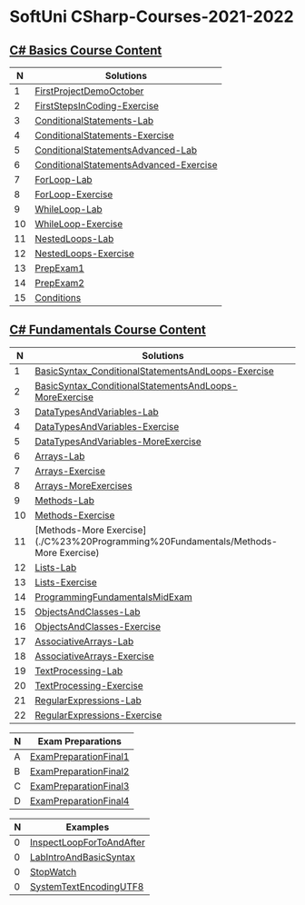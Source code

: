 # SoftUni CSharp-Courses-2021-2022

## [C# Basics Course Content](./C%23%20Basics)


| N | Solutions                 |
|---|---------------------------|
| 1 | [FirstProjectDemoOctober](./C%23%20Basics/FirstProjectDemoOctober) |
| 2 | [FirstStepsInCoding-Exercise](./C%23%20Basics/FirstStepsInCoding-Exercise) |
| 3 | [ConditionalStatements-Lab](./C%23%20Basics/ConditionalStatements-Lab) |
| 4 | [ConditionalStatements-Exercise](./C%23%20Basics/ConditionalStatements-Exercise) |
| 5 | [ConditionalStatementsAdvanced-Lab](./C%23%20Basics/ConditionalStatementsAdvanced-Lab) |
| 6 | [ConditionalStatementsAdvanced-Exercise](./C%23%20Basics/ConditionalStatementsAdvanced-Exercise) |
| 7 | [ForLoop-Lab](./C%23%20Basics/ForLoop-Lab) |
| 8 | [ForLoop-Exercise](./C%23%20Basics/ForLoop-Exercise) |
| 9 | [WhileLoop-Lab](./C%23%20Basics/WhileLoop-Lab) |
| 10 | [WhileLoop-Exercise](./C%23%20Basics/WhileLoop-Exercise) |
| 11 | [NestedLoops-Lab](./C%23%20Basics/NestedLoops-Lab) |
| 12 | [NestedLoops-Exercise](./C%23%20Basics/NestedLoops-Exercise) |
| 13 | [PrepExam1](./C%23%20Basics/PrepExam1) |
| 14 | [PrepExam2](./C%23%20Basics/PrepExam2) |
| 15 | [Conditions](./C%23%20Basics/Conditions) |


## [C# Fundamentals Course Content](./C%23%20Programming%20Fundamentals)


| N | Solutions                 |
|---|---------------------------|
| 1 | [BasicSyntax_ConditionalStatementsAndLoops-Exercise](./C%23%20Programming%20Fundamentals/BasicSyntax_ConditionalStatementsAndLoops-Exercise) |
| 2 | [BasicSyntax_ConditionalStatementsАndLoops-MoreExercise](./C%23%20Programming%20Fundamentals/BasicSyntax_ConditionalStatementsАndLoops-MoreExercise) |
| 3 | [DataTypesAndVariables-Lab](./C%23%20Programming%20Fundamentals/DataTypesAndVariables-Lab) |
| 4 | [DataTypesAndVariables-Exercise](./C%23%20Programming%20Fundamentals/DataTypesAndVariables-Exercise) |
| 5 | [DataTypesAndVariables-MoreExercise](./C%23%20Programming%20Fundamentals/DataTypesAndVariables-MoreExercise) |
| 6 | [Arrays-Lab](./C%23%20Programming%20Fundamentals/Arrays-Lab) |
| 7 | [Arrays-Exercise](./C%23%20Programming%20Fundamentals/Arrays-Exercise) |
| 8 | [Arrays-MoreExercises](./C%23%20Programming%20Fundamentals/Arrays-MoreExercises) |
| 9 | [Methods-Lab](./C%23%20Programming%20Fundamentals/Methods-Lab) |
| 10 | [Methods-Exercise](./C%23%20Programming%20Fundamentals/Methods-Exercise) |
| 11 | [Methods-More Exercise](./C%23%20Programming%20Fundamentals/Methods-More Exercise) |
| 12 | [Lists-Lab](./C%23%20Programming%20Fundamentals/Lists-Lab) |
| 13 | [Lists-Exercise](./C%23%20Programming%20Fundamentals/Lists-Exercise) |
| 14 | [ProgrammingFundamentalsMidExam](./C%23%20Programming%20Fundamentals/ProgrammingFundamentalsMidExam) |
| 15 | [ObjectsAndClasses-Lab](./C%23%20Programming%20Fundamentals/ObjectsAndClasses-Lab) |
| 16 | [ObjectsAndClasses-Exercise](./C%23%20Programming%20Fundamentals/ObjectsAndClasses-Exercise) |
| 17 | [AssociativeArrays-Lab](./C%23%20Programming%20Fundamentals/AssociativeArrays-Lab) |
| 18 | [AssociativeArrays-Exercise](./C%23%20Programming%20Fundamentals/AssociativeArrays-Exercise) |
| 19 | [TextProcessing-Lab](./C%23%20Programming%20Fundamentals/TextProcessing-Lab) |
| 20 | [TextProcessing-Exercise](./C%23%20Programming%20Fundamentals/TextProcessing-Exercise) |
| 21 | [RegularExpressions-Lab](./C%23%20Programming%20Fundamentals/RegularExpressions-Lab) |
| 22 | [RegularExpressions-Exercise](./C%23%20Programming%20Fundamentals/RegularExpressions-Exercise) |

| N | Exam Preparations         |
|---|---------------------------|
| A | [ExamPreparationFinal1](./C%23%20Programming%20Fundamentals/ExamPreparationFinal1) |
| B | [ExamPreparationFinal2](./C%23%20Programming%20Fundamentals/ExamPreparationFinal2) |
| C | [ExamPreparationFinal3](./C%23%20Programming%20Fundamentals/ExamPreparationFinal3) |
| D | [ExamPreparationFinal4](./C%23%20Programming%20Fundamentals/ExamPreparationFinal4) |

| N | Examples                  |
|---|---------------------------|
| 0 | [InspectLoopForToAndAfter](./C%23%20Programming%20Fundamentals/InspectLoopForToAndAfter) |
| 0 | [LabIntroАndBasicSyntax](./C%23%20Programming%20Fundamentals/LabIntroАndBasicSyntax) |
| 0 | [StopWatch](./C%23%20Programming%20Fundamentals/StopWatch) |
| 0 | [SystemTextEncodingUTF8](./C%23%20Programming%20Fundamentals/SystemTextEncodingUTF8) |













